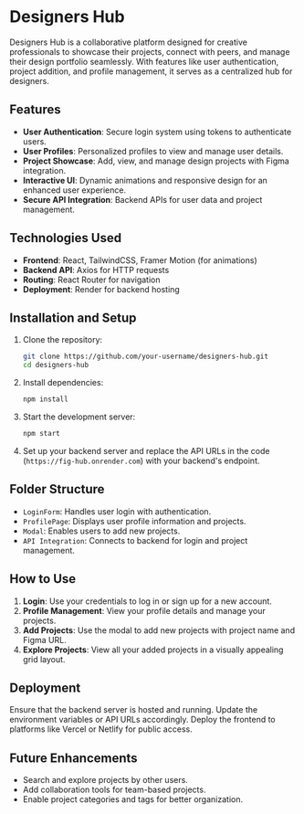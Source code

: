 # Designers Hub

Designers Hub is a collaborative platform designed for creative professionals to showcase their projects, connect with peers, and manage their design portfolio seamlessly. With features like user authentication, project addition, and profile management, it serves as a centralized hub for designers.

## Features

- **User Authentication**: Secure login system using tokens to authenticate users.
- **User Profiles**: Personalized profiles to view and manage user details.
- **Project Showcase**: Add, view, and manage design projects with Figma integration.
- **Interactive UI**: Dynamic animations and responsive design for an enhanced user experience.
- **Secure API Integration**: Backend APIs for user data and project management.

## Technologies Used

- **Frontend**: React, TailwindCSS, Framer Motion (for animations)
- **Backend API**: Axios for HTTP requests
- **Routing**: React Router for navigation
- **Deployment**: Render for backend hosting

## Installation and Setup

1. Clone the repository:
   ```bash
   git clone https://github.com/your-username/designers-hub.git
   cd designers-hub
   ```

2. Install dependencies:
   ```bash
   npm install
   ```

3. Start the development server:
   ```bash
   npm start
   ```

4. Set up your backend server and replace the API URLs in the code (`https://fig-hub.onrender.com`) with your backend's endpoint.

## Folder Structure

- `LoginForm`: Handles user login with authentication.
- `ProfilePage`: Displays user profile information and projects.
- `Modal`: Enables users to add new projects.
- `API Integration`: Connects to backend for login and project management.

## How to Use

1. **Login**: Use your credentials to log in or sign up for a new account.
2. **Profile Management**: View your profile details and manage your projects.
3. **Add Projects**: Use the modal to add new projects with project name and Figma URL.
4. **Explore Projects**: View all your added projects in a visually appealing grid layout.

## Deployment

Ensure that the backend server is hosted and running. Update the environment variables or API URLs accordingly. Deploy the frontend to platforms like Vercel or Netlify for public access.

## Future Enhancements

- Search and explore projects by other users.
- Add collaboration tools for team-based projects.
- Enable project categories and tags for better organization.
